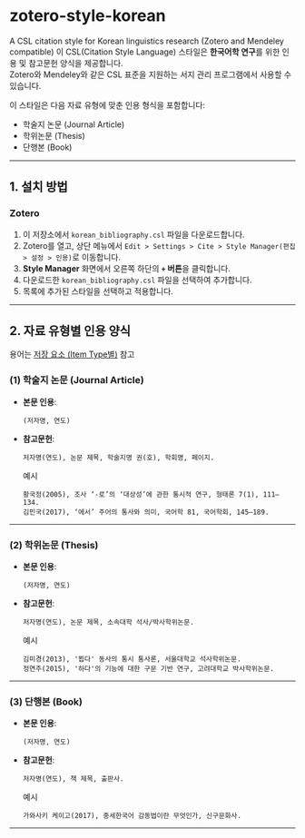 # zotero-style-korean
A CSL citation style for Korean linguistics research (Zotero and Mendeley compatible)
이 CSL(Citation Style Language) 스타일은 **한국어학 연구**를 위한 인용 및 참고문헌 양식을 제공합니다.  
Zotero와 Mendeley와 같은 CSL 표준을 지원하는 서지 관리 프로그램에서 사용할 수 있습니다.

이 스타일은 다음 자료 유형에 맞춘 인용 형식을 포함합니다:
- 학술지 논문 (Journal Article)
- 학위논문 (Thesis)
- 단행본 (Book)

---

## 1. 설치 방법

### Zotero
1. 이 저장소에서 `korean_bibliography.csl` 파일을 다운로드합니다.
2. Zotero를 열고, 상단 메뉴에서 `Edit > Settings > Cite > Style Manager(편집 > 설정 > 인용)`로 이동합니다.
3. **Style Manager** 화면에서 오른쪽 하단의 **`+` 버튼**을 클릭합니다.
4. 다운로드한 `korean_bibliography.csl` 파일을 선택하여 추가합니다.
5. 목록에 추가된 스타일을 선택하고 적용합니다.


---

## 2. 자료 유형별 인용 양식
용어는 [저장 요소 (Item Type별)](https://github.com/go00ood/zotero-translators-kr?tab=readme-ov-file#%EC%A0%80%EC%9E%A5-%EC%9A%94%EC%86%8C-item-type%EB%B3%84) 참고

### **(1) 학술지 논문 (Journal Article)**
- **본문 인용**:
  ```plaintext
  (저자명, 연도)
  ```
- **참고문헌**:
  ```plaintext
  저자명(연도), 논문 제목, 학술지명 권(호), 학회명, 페이지.
  ```
  
  예시
  ```plaintext
  황국정(2005), 조사 ‘-로’의 ‘대상성’에 관한 통시적 연구, 형태론 7(1), 111–134.
  김민국(2017), ‘에서’ 주어의 통사와 의미, 국어학 81, 국어학회, 145–189.
  ```

---

### **(2) 학위논문 (Thesis)**
- **본문 인용**:
  ```plaintext
  (저자명, 연도)
  ```
- **참고문헌**:
  ```plaintext
  저자명(연도), 논문 제목, 소속대학 석사/박사학위논문.
  ```

  예시
  ```plaintext
  김미경(2013), '뵙다' 동사의 통시 통사론, 서울대학교 석사학위논문.
  정연주(2015), '하다'의 기능에 대한 구문 기반 연구, 고려대학교 박사학위논문.
  ```

---

### **(3) 단행본 (Book)**
- **본문 인용**:
  ```plaintext
  (저자명, 연도)
  ```
- **참고문헌**:
  ```plaintext
  저자명(연도), 책 제목, 출판사.
  ```
    예시
  ```plaintext
  가와사키 케이고(2017), 중세한국어 감동법이란 무엇인가, 신구문화사.
  ```

---
